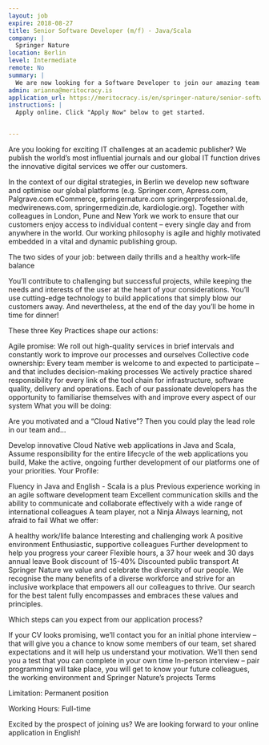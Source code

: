 ```yaml
---
layout: job
expire: 2018-08-27
title: Senior Software Developer (m/f) - Java/Scala
company: |
  Springer Nature
location: Berlin
level: Intermediate
remote: No
summary: |
  We are now looking for a Software Developer to join our amazing team in Berlin! You’ll contribute to challenging but successful projects, while keeping the needs and interests of the user at the heart of your considerations.
admin: arianna@meritocracy.is
application_url: https://meritocracy.is/en/springer-nature/senior-software-developer-javascala-26749?utm_source=underscore.io&utm_medium=referral&utm_campaign=springer_nature_software_developer
instructions: |
  Apply online. Click "Apply Now" below to get started.


---
```


<!-- break -->

Are you looking for exciting IT challenges at an academic publisher?
We publish the world’s most influential journals and our global IT function drives the innovative digital services we offer our customers.

In the context of our digital strategies, in Berlin we develop new software and optimise our global platforms (e.g. Springer.com, Apress.com, Palgrave.com eCommerce, springernature.com springerprofessional.de, medwirenews.com, springermedizin.de, kardiologie.org). Together with colleagues in London, Pune and New York we work to ensure that our customers enjoy access to individual content – every single day and from anywhere in the world. Our working philosophy is agile and highly motivated embedded in a vital and dynamic publishing group.

The two sides of your job: between daily thrills and a healthy work-life balance

You’ll contribute to challenging but successful projects, while keeping the needs and interests of the user at the heart of your considerations. You’ll use cutting-edge technology to build applications that simply blow our customers away. And nevertheless, at the end of the day you’ll be home in time for dinner!

These three Key Practices shape our actions:

Agile promise: We roll out high-quality services in brief intervals and constantly work to improve our processes and ourselves
Collective code ownership: Every team member is welcome to and expected to participate – and that includes decision-making processes
We actively practice shared responsibility for every link of the tool chain for infrastructure, software quality, delivery and operations. Each of our passionate developers has the opportunity to familiarise themselves with and improve every aspect of our system
What you will be doing:

Are you motivated and a “Cloud Native”? Then you could play the lead role in our team and...

Develop innovative Cloud Native web applications in Java and Scala,
Assume responsibility for the entire lifecycle of the web applications you build,
Make the active, ongoing further development of our platforms one of your priorities.
Your Profile:

Fluency in Java and English - Scala is a plus
Previous experience working in an agile software development team
Excellent communication skills and the ability to communicate and collaborate effectively with a wide range of international colleagues
A team player, not a Ninja
Always learning, not afraid to fail
What we offer:

A healthy work/life balance
Interesting and challenging work
A positive environment
Enthusiastic, supportive colleagues
Further development to help you progress your career
Flexible hours, a 37 hour week and 30 days annual leave
Book discount of 15-40%
Discounted public transport
At Springer Nature we value and celebrate the diversity of our people. We recognise the many benefits of a diverse workforce and strive for an inclusive workplace that empowers all our colleagues to thrive. Our search for the best talent fully encompasses and embraces these values and principles.

Which steps can you expect from our application process?

If your CV looks promising, we’ll contact you for an initial phone interview – that will give you a chance to know some members of our team, set shared expectations and it will help us understand your motivation.
We’ll then send you a test that you can complete in your own time
In-person interview – pair programming will take place, you will get to know your future colleagues, the working environment and Springer Nature’s projects
Terms

Limitation: Permanent position

Working Hours: Full-time


Excited by the prospect of joining us? We are looking forward to your online application in English!